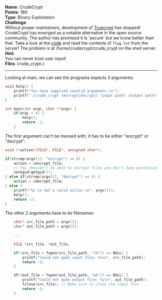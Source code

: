 **Name**: CrudeCrypt  
**Points**: 180  
**Type**: Binary Exploitation  
**Challenge**:  
Without proper maintainers, development of [Truecrypt](http://truecrypt.sourceforge.net/) has stopped! CrudeCrypt has emerged as a notable alternative in the open source community. The author has promised it is 'secure' but we know better than that. Take a look at the [code](https://picoctf.com/problem-static/binary/CrudeCrypt/crude_crypt.c) and read the contents of `flag.txt` from the server! The problem is at /home/crudecrypt/crude_crypt on the shell server.  
**Hint**:  
You can never trust user input!  
**Files**: crude_crypt.c

*****

Looking at main, we can see the programs expects 3 arguments: 
```C
void help() {
    printf("You have supplied invalid arguments.\n");
    printf("./crude_crypt (encrypt|decrypt) (input path) (output path)\n");
}

int main(int argc, char **argv) {
    if(argc < 4) {
        help();
        return -1;
    }
```

The first argument can't be messed with; it has to be either "encrypt" or "decrypt":
```C
void (*action)(FILE*, FILE*, unsigned char*);

if(strcmp(argv[1], "encrypt") == 0) {
    action = &encrypt_file;
    // You shouldn't be able to encrypt files you don't have permission to.
    setegid(getgid());
} else if(strcmp(argv[1], "decrypt") == 0) {
    action = &decrypt_file;
} else {
    printf("%s is not a valid action.\n", argv[1]);
    help();
    return -2;
}
```

The other 2 arguments have to be filenames:
```C
    char* src_file_path = argv[2];
    char* out_file_path = argv[3];
    
    ...

    FILE *src_file, *out_file;

    if((src_file = fopen(src_file_path, "rb")) == NULL) {
        printf("Could not open input file: %s\n", src_file_path);
        return -3;
    }

    if((out_file = fopen(out_file_path, "wb")) == NULL) {
        printf("Could not open output file: %s\n", out_file_path);
        fclose(src_file); // Make sure to close the input file
        return -3;
    }
```